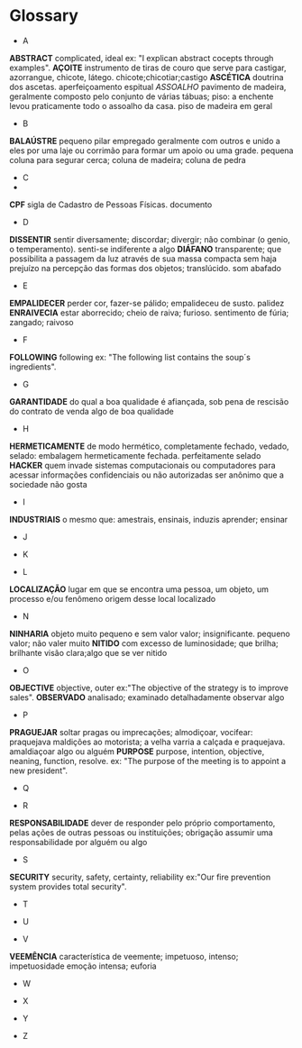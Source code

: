 # Glossary

- A 

**ABSTRACT**
complicated, ideal 
ex: "I explican abstract cocepts through examples".
**AÇOITE**
instrumento de tiras de couro que serve para castigar, azorrangue, chicote, látego.
chicote;chicotiar;castigo
**ASCÉTICA**
doutrina dos ascetas.
aperfeiçoamento espitual
*ASSOALHO*
pavimento de madeira, geralmente composto pelo conjunto de várias tábuas; piso: a enchente levou praticamente todo o assoalho da casa.
piso de madeira em geral

- B

**BALAÚSTRE**
pequeno pilar empregado geralmente com outros e unido a eles por uma laje ou corrimão para formar um apoio ou uma grade.
pequena coluna para segurar cerca; coluna de madeira; coluna de pedra

- C
- 
 **CPF**
 sigla de Cadastro de Pessoas Físicas.
 documento 

- D

**DISSENTIR**
sentir diversamente; discordar; divergir; não combinar (o genio, o temperamento).
senti-se indiferente a algo
**DIÁFANO**
transparente; que possibilita a passagem da luz através de sua massa compacta sem haja prejuízo na percepção das formas dos objetos; translúcido.
som abafado

- E

**EMPALIDECER**
perder cor, fazer-se pálido; empalideceu de susto.
palidez
**ENRAIVECIA**
estar aborrecido; cheio de raiva; furioso.
sentimento de fúria; zangado; raivoso

- F

**FOLLOWING**
following
ex: "The following list contains the soup´s ingredients".

- G

**GARANTIDADE**
do qual a boa qualidade é afiançada, sob pena de rescisão do contrato de venda
algo de boa qualidade

- H

**HERMETICAMENTE**
de modo hermético, completamente fechado, vedado, selado: embalagem hermeticamente fechada.
perfeitamente selado
**HACKER**
quem invade sistemas computacionais ou computadores para acessar informações confidenciais ou não autorizadas
ser anônimo que a sociedade não gosta

- I

**INDUSTRIAIS**
o mesmo que: amestrais, ensinais, induzis
aprender; ensinar

- J

- K

- L

**LOCALIZAÇÃO**
lugar em que se encontra uma pessoa, um objeto, um processo e/ou fenômeno origem desse
local localizado

- N

**NINHARIA**
objeto muito pequeno e sem valor valor; insignificante.
pequeno valor; não valer muito
**NITIDO**
com excesso de luminosidade; que brilha; brilhante
visão clara;algo que se ver nitido

- O

**OBJECTIVE**
objective, outer
ex:"The objective of the strategy is to improve sales".
**OBSERVADO**
analisado; examinado detalhadamente
observar algo

- P

**PRAGUEJAR**
soltar pragas ou imprecações; almodiçoar, vocifear: praquejava maldições ao motorista; a velha varria a calçada e praquejava.
amaldiaçoar algo ou alguém
**PURPOSE**
purpose, intention, objective, neaning, function, resolve.
ex: "The purpose of the meeting is to appoint a new president".

- Q

- R

**RESPONSABILIDADE**
dever de responder pelo próprio comportamento, pelas ações de outras pessoas ou instituições; obrigação
assumir uma responsabilidade por alguém ou algo

- S

**SECURITY**
security, safety, certainty, reliability
ex:"Our fire prevention system provides total security".

- T

- U

- V

**VEEMÊNCIA**
característica de veemente; impetuoso, intenso; impetuosidade
emoção intensa; euforia 

- W

- X

- Y

- Z
